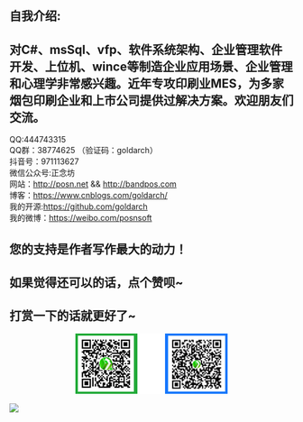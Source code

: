 <!--
### Hi there 👋
GitHub有一个彩蛋，就是跟用户同名的仓库里面的README文件会显示在主页。通过这个README文件，我们就可以构造出个性化的GitHub个人主页。  
-->

自我介绍:  
--
对C#、msSql、vfp、软件系统架构、企业管理软件开发、上位机、wince等制造企业应用场景、企业管理和心理学非常感兴趣。近年专攻印刷业MES，为多家烟包印刷企业和上市公司提供过解决方案。欢迎朋友们交流。  
--  

QQ:444743315  
QQ群：38774625 （验证码：goldarch）  
抖音号：971113627  
微信公众号:正念坊  
网站：http://posn.net && http://bandpos.com  
博客：https://www.cnblogs.com/goldarch/  
我的开源:https://github.com/goldarch  
我的微博：https://weibo.com/posnsoft  
  
您的支持是作者写作最大的动力！
  --
如果觉得还可以的话，点个赞呗~  
--
打赏一下的话就更好了~  
--
<div align="center">
	<img src="https://github.com/goldarch/goldarch/blob/main/img-folder/wx-zfb.png" alt="支付码" width="270">
</div>
<!--
本处是注释掉的内容，返回的是图片的原始尺寸。GitHub 不支持 markdown 的 size 语法，可以用 HTML 标签来做

<div align="center">
	<img src="https://github.com/goldarch/goldarch/raw/main/img-folder/%E5%BE%AE%E4%BF%A1%E6%94%B6%E6%AC%BE%E7%A0%81.jpg" alt="Editor" width="300">
	<img src="https://github.com/goldarch/goldarch/raw/main/img-folder/%E6%94%AF%E4%BB%98%E5%AE%9D%E6%94%B6%E6%AC%BE%E7%A0%81.jpg" alt="Editor" width="300">
</div>

![Image text](https://github.com/goldarch/goldarch/raw/main/img-folder/%E5%BE%AE%E4%BF%A1%E6%94%B6%E6%AC%BE%E7%A0%81.jpg)

![Image text](https://github.com/goldarch/goldarch/raw/main/img-folder/%E6%94%AF%E4%BB%98%E5%AE%9D%E6%94%B6%E6%AC%BE%E7%A0%81.jpg)
-->

<!--
**goldarch/goldarch** is a ✨ _special_ ✨ repository because its `README.md` (this file) appears on your GitHub profile.

Here are some ideas to get you started:

- 🔭 I’m currently working on ...
- 🌱 I’m currently learning ...
- 👯 I’m looking to collaborate on ...
- 🤔 I’m looking for help with ...
- 💬 Ask me about ...
- 📫 How to reach me: ...
- 😄 Pronouns: ...
- ⚡ Fun fact: ...
-->
![](https://komarev.com/ghpvc/?username=goldarch)
